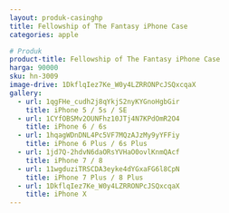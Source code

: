 ```yaml
---
layout: produk-casinghp
title: Fellowship of The Fantasy iPhone Case
categories: apple

# Produk
product-title: Fellowship of The Fantasy iPhone Case
harga: 90000
sku: hn-3009
image-drive: 1DkflqIez7Ke_W0y4LZRRONPcJSQxcqaX
gallery:
  - url: 1qgFHe_cudh2j8qYkjS2nyKYGnoHgbGir
    title: iPhone 5 / 5s / SE
  - url: 1CYfOBSMv2OUNFhz10JTj4N7KPdOmR2O4
    title: iPhone 6 / 6s
  - url: 1hqagWDnDNL4Pc5VF7MQzAJzMy9yYFFiy
    title: iPhone 6 Plus / 6s Plus
  - url: 1jd7Q-2hdvN6daORsYVHaO0ovlKnmQAcf
    title: iPhone 7 / 8
  - url: 11wgduziTRSCDA3eyke4dYGxaFG6l8CpN
    title: iPhone 7 Plus / 8 Plus
  - url: 1DkflqIez7Ke_W0y4LZRRONPcJSQxcqaX
    title: iPhone X
---
```

